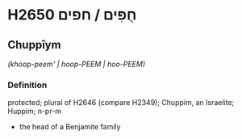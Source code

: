 # H2650 חֻפִּים / חפים

## Chuppîym

_(khoop-peem' | hoop-PEEM | hoo-PEEM)_

### Definition

protected; plural of H2646 (compare H2349); Chuppim, an Israelite; Huppim; n-pr-m

- the head of a Benjamite family
